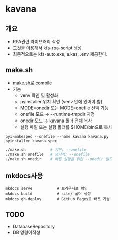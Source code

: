 # kavana

## 개요

- RPA관련 라이브러리 작성
- 그것을 이용해서 kfs-rpa-script 생성
- 최종적으로는 kfs-auto.exe, a.kas, .env  제공한다.

## make.sh

- make.sh로 compile
- 기능
    * venv 확인 및 활성화
    * pyinstaller 위치 확인 (venv 안에 있어야 함)
    * MODE=onedir 또는 MODE=onefile 선택 가능
    * onefile 모드 → --runtime-tmpdir 지정
    * onedir 모드 → kavana 폴더 전체 복사
    * 실행 파일 또는 실행 폴더를 $HOME/bin으로 복사
```shell
pyi-makespec --onefile --name kavana kavana.py
pyinstaller kavana.spec
```
```bash
./make.sh           # 기본: --onefile
./make.sh onefile   # 명시적: --onefile
./make.sh onedir    # 빠른 실행을 위한 --onedir 빌드
```


## mkdocs사용

```shell
mkdocs serve           # 브라우저로 확인
mkdocs build           # site/ 폴더 생성
mkdocs gh-deploy       # GitHub Pages로 배포 가능
```

## TODO
- DatabaseRepository
- DB 명령어작성